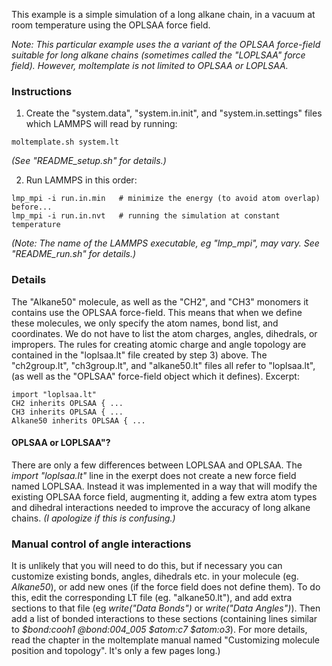 This example is a simple simulation of a long alkane chain,
in a vacuum at room temperature using the OPLSAA force field.

*Note: This particular example uses the a variant of the OPLSAA force-field
suitable for long alkane chains (sometimes called the "LOPLSAA" force field).
However, moltemplate is not limited to OPLSAA or LOPLSAA.*

### Instructions

1) Create the "system.data", "system.in.init", and "system.in.settings"
files which LAMMPS will read by running:
```
moltemplate.sh system.lt
```
*(See "README_setup.sh" for details.)*

2) Run LAMMPS in this order:
```
lmp_mpi -i run.in.min   # minimize the energy (to avoid atom overlap) before...
lmp_mpi -i run.in.nvt   # running the simulation at constant temperature
```
*(Note: The name of the LAMMPS executable, eg "lmp_mpi", may vary.
See "README_run.sh" for details.)*

### Details

The "Alkane50" molecule, as well as the "CH2", and "CH3" monomers it contains
use the OPLSAA force-field.  This means that when we define these molecules,
we only specify the atom names, bond list, and coordinates.
We do not have to list the atom charges, angles, dihedrals, or impropers.
The rules for creating atomic charge and angle topology are contained in
the "loplsaa.lt" file created by step 3) above.  The "ch2group.lt",
"ch3group.lt", and "alkane50.lt" files all refer to "loplsaa.lt",
(as well as the "OPLSAA" force-field object which it defines).  Excerpt:

```
import "loplsaa.lt"
CH2 inherits OPLSAA { ...
CH3 inherits OPLSAA { ...
Alkane50 inherits OPLSAA { ...
```
#### OPLSAA or LOPLSAA"?

There are only a few differences between LOPLSAA and OPLSAA.
The *import "loplsaa.lt"* line in the exerpt does not create
a new force field named LOPLSAA.  Instead it was implemented in a way
that will modify the existing OPLSAA force field, augmenting it,
adding a few extra atom types and dihedral interactions needed to
improve the accuracy of long alkane chains.
*(I apologize if this is confusing.)*

### Manual control of angle interactions

It is unlikely that you will need to do this, but if necessary
you can customize existing bonds, angles, dihedrals etc. in your molecule
(eg. *Alkane50*), or add new ones (if the force field does not define them).
To do this, edit the corresponding LT file (eg. "alkane50.lt"), and add extra
sections to that file (eg *write("Data Bonds")* or *write("Data Angles")*).
Then add a list of bonded interactions to these sections
(containing lines similar to *$bond:cooh1 @bond:004_005 $atom:c7 $atom:o3*).
For more details, read the chapter in the moltemplate manual named
"Customizing molecule position and topology".  It's only a few pages long.)
